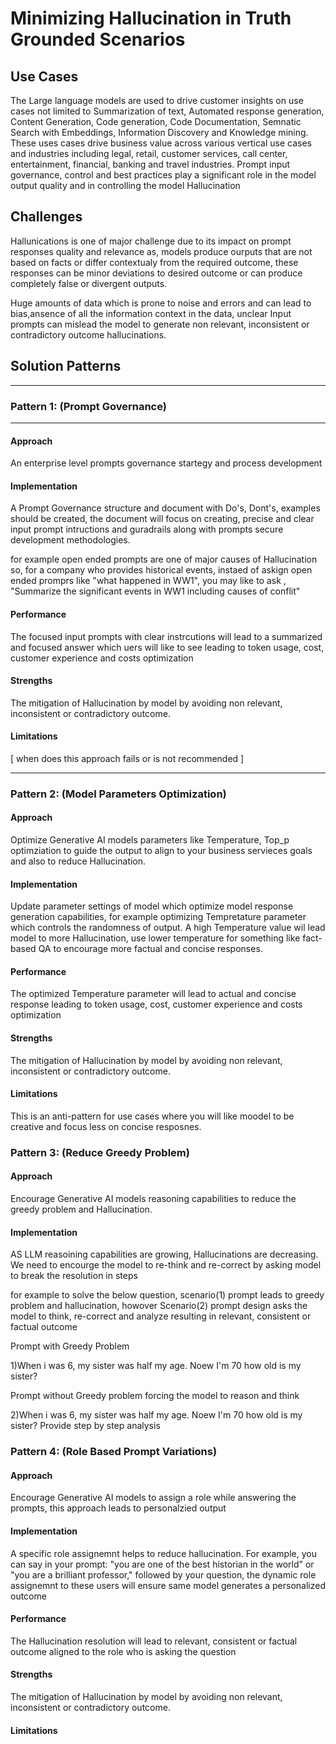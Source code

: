# Minimizing Hallucination in Truth Grounded Scenarios

## Use Cases



The Large language models are used to drive customer insights on use cases not limited to Summarization of text, Automated response generation, Content Generation, Code generation, Code Documentation, Semnatic Search with Embeddings, Information Discovery and Knowledge mining. These uses cases drive business value across various vertical use cases and industries including legal, retail, customer services, call center, entertainment, financial, banking and travel industries. 
Prompt input governance, control and best practices play a significant role in the model output quality and in controlling the model Hallucination

## Challenges

Hallunications is one of major challenge due to its impact on prompt responses quality and relevance as, models produce ourputs that are not based on facts or differ contextualy from the required outcome, these responses can be minor deviations to desired outcome or can produce completely false or divergent outputs.

Huge amounts of data which is prone to noise and errors and can lead to bias,ansence of all the information context in the data, unclear Input prompts can  mislead the model to generate non relevant, inconsistent or contradictory outcome hallucinations.


## Solution Patterns

---
### Pattern 1: (Prompt Governance)
---
#### Approach


An enterprise level prompts governance startegy and process development

#### Implementation

A Prompt Governance structure and document with Do's, Dont's, examples should be created, the document will focus on creating, precise and clear input prompt intructions and guradrails along with prompts secure development methodologies.

for example open ended prompts are one of major causes of Hallucination so, for a company who provides historical events, instaed of askign open ended promprs like "what happened in WW1", you may like to ask , "Summarize the significant events in WW1 including causes of conflit"


#### Performance

The focused input prompts with clear instrcutions will lead to a summarized and focused answer which uers will like to see leading to token usage, cost, customer experience and costs optimization

#### Strengths

The mitigation of Hallucination by model by avoiding  non relevant, inconsistent or contradictory outcome.

#### Limitations

[ when does this approach fails or is not recommended ]

---
### Pattern 2: (Model Parameters Optimization)
#### Approach

Optimize Generative AI models parameters like Temperature, Top_p optimziation to guide the output to align to your business servieces goals and also to reduce Hallucination. 
#### Implementation

Update parameter settings of model which optimize model response generation capabilities, for example optimizing Tempretature parameter which controls the randomness of output. 
A high Temperature value wil lead model to more Hallucination, use lower temperature for something like fact-based QA to encourage more factual and concise responses. 

#### Performance

The optimized Temperature parameter will lead to actual and concise response leading to token usage, cost, customer experience and costs optimization

#### Strengths

The mitigation of Hallucination by model by avoiding  non relevant, inconsistent or contradictory outcome.

#### Limitations

This is an anti-pattern for use cases where you will like moodel to be creative and focus less on concise resposnes.

### Pattern 3: (Reduce Greedy Problem)
#### Approach

Encourage Generative AI models reasoning capabilities to reduce the greedy problem and Hallucination. 

#### Implementation

AS LLM reasoining capabilities are growing, Hallucinations are decreasing. We need to encourge the model to re-think and re-correct by asking model to break the resolution in steps

for example to solve the below question, scenario(1) prompt leads to greedy problem and hallucination, howover Scenario(2) prompt design asks the model to think, re-correct and analyze resulting in relevant, consistent or factual outcome

Prompt with Greedy Problem

1)When i was 6, my sister was half my age. Noew I'm 70 how old is my sister?

Prompt without Greedy problem forcing the model to reason and think

2)When i was 6, my sister was half my age. Noew I'm 70 how old is my sister? Provide step by step analysis

 ### Pattern 4: (Role Based Prompt Variations)
#### Approach

Encourage Generative AI models to assign a role while answering the prompts, this approach leads to personalzied output 

#### Implementation

A specific role assignemnt helps to reduce hallucination. For example, you can say in your prompt: "you are one of the best historian in the world" or "you are a brilliant professor," followed by your question, the dynamic role assignemnt to these users will ensure same model generates a personalized outcome 

#### Performance

The Hallucination resolution will lead to relevant, consistent or factual outcome aligned to the role who is asking the question

#### Strengths

The mitigation of Hallucination by model by avoiding  non relevant, inconsistent or contradictory outcome.

#### Limitations



